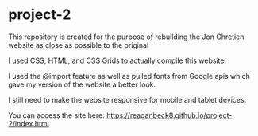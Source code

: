 # project-2
This repository is created for the purpose of rebuilding the Jon Chretien website as close as possible to the original

I used CSS, HTML, and CSS Grids to actually compile this website. 

I used the @import feature as well as pulled fonts from Google apis which gave my version of the 
website a better look.

I still need to make the website responsive for mobile and tablet devices.

You can access the site here: https://reaganbeck8.github.io/project-2/index.html